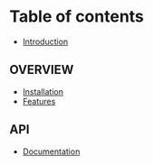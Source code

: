 # Table of contents

* [Introduction](README.md)

## OVERVIEW

* [Installation](overview/installation.md)
* [Features](overview/features.md)

## API

* [Documentation](api/documentation.md)

